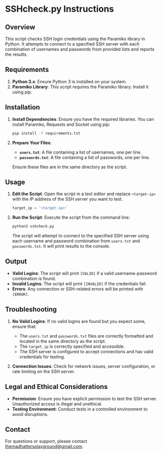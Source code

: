 # SSHcheck.py Instructions

## Overview

This script checks SSH login credentials using the Paramiko library in Python. It attempts to connect to a specified SSH server with each combination of usernames and passwords from provided lists and reports the results.

## Requirements

1. **Python 3.x**: Ensure Python 3 is installed on your system.
2. **Paramiko Library**: This script requires the Paramiko library. Install it using pip.

## Installation

1. **Install Dependencies**:
   Ensure you have the required libraries. You can install Paramiko, Requests and Socket using pip:

   ```bash
   pip install -f requirements.txt
   ```

2. **Prepare Your Files**:
   - **`users.txt`**: A file containing a list of usernames, one per line.
   - **`passwords.txt`**: A file containing a list of passwords, one per line.

   Ensure these files are in the same directory as the script.

## Usage

1. **Edit the Script**:
   Open the script in a text editor and replace `<target-ip>` with the IP address of the SSH server you want to test.

   ```python
   target_ip = '<target-ip>'
   ```

2. **Run the Script**:
   Execute the script from the command line:

   ```bash
   python3 sshcheck.py
   ```

   The script will attempt to connect to the specified SSH server using each username and password combination from `users.txt` and `passwords.txt`. It will print results to the console.

## Output

- **Valid Logins**: The script will print `[VALID]` if a valid username-password combination is found.
- **Invalid Logins**: The script will print `[INVALID]` if the credentials fail.
- **Errors**: Any connection or SSH-related errors will be printed with `[ERROR]`.

## Troubleshooting

1. **No Valid Logins**: If no valid logins are found but you expect some, ensure that:
   - The `users.txt` and `passwords.txt` files are correctly formatted and located in the same directory as the script.
   - The `target_ip` is correctly specified and accessible.
   - The SSH server is configured to accept connections and has valid credentials for testing.

2. **Connection Issues**: Check for network issues, server configuration, or rate limiting on the SSH server.

## Legal and Ethical Considerations

- **Permission**: Ensure you have explicit permission to test the SSH server. Unauthorized access is illegal and unethical.
- **Testing Environment**: Conduct tests in a controlled environment to avoid disruptions.

## Contact

For questions or support, please contact themadhattersplayground@gmail.com.
